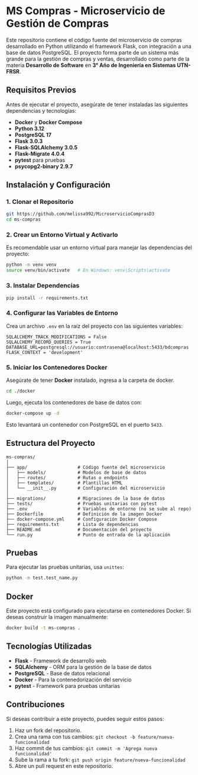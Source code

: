# **MS Compras - Microservicio de Gestión de Compras**

Este repositorio contiene el código fuente del microservicio de compras desarrollado en Python utilizando el framework Flask, con integración a una base de datos PostgreSQL. El proyecto forma parte de un sistema más grande para la gestión de compras y ventas, desarrollado como parte de la materia **Desarrollo de Software** en **3° Año de Ingeniería en Sistemas UTN-FRSR**.

## **Requisitos Previos**

Antes de ejecutar el proyecto, asegúrate de tener instaladas las siguientes dependencias y tecnologías:

- **Docker** y **Docker Compose**
- **Python 3.12**
- **PostgreSQL 17**
- **Flask 3.0.3**
- **Flask-SQLAlchemy 3.0.5**
- **Flask-Migrate 4.0.4**
- **pytest** para pruebas
- **psycopg2-binary 2.9.7**

## **Instalación y Configuración**

### 1. **Clonar el Repositorio**

```bash
git https://github.com/melissa992/MicroservicioComprasD3
cd ms-compras
```

### 2. **Crear un Entorno Virtual y Activarlo**

Es recomendable usar un entorno virtual para manejar las dependencias del proyecto:

```bash
python -m venv venv
source venv/bin/activate   # En Windows: venv\Scripts\activate
```

### 3. **Instalar Dependencias**

```bash
pip install -r requirements.txt
```

### 4. **Configurar las Variables de Entorno**

Crea un archivo `.env` en la raíz del proyecto con las siguientes variables:

```
SQLALCHEMY_TRACK_MODIFICATIONS = False
SQLALCHEMY_RECORD_QUERIES = True
DATABASE_URL=postgresql://usuario:contrasena@localhost:5433/bdcompras
FLASK_CONTEXT = 'development'
```

### 5. **Iniciar los Contenedores Docker**

Asegúrate de tener **Docker** instalado, ingresa a la carpeta de docker.
``` bash
cd ./docker
```

Luego, ejecuta los contenedores de base de datos con:

```bash
docker-compose up -d
```

Esto levantará un contenedor con PostgreSQL en el puerto `5433`.

## **Estructura del Proyecto**

```
ms-compras/
│
├── app/                   # Código fuente del microservicio
│   ├── models/            # Modelos de base de datos
│   ├── routes/            # Rutas o endpoints
│   ├── templates/         # Plantillas HTML
│   └── __init__.py        # Configuración del microservicio
│
├── migrations/            # Migraciones de la base de datos
├── tests/                 # Pruebas unitarias con pytest
├── .env                   # Variables de entorno (no se sube al repo)
├── Dockerfile             # Definición de la imagen Docker
├── docker-compose.yml     # Configuración Docker Compose
├── requirements.txt       # Lista de dependencias
├── README.md              # Documentación del proyecto
└── run.py                 # Punto de entrada de la aplicación
```

## **Pruebas**

Para ejecutar las pruebas unitarias, usa `unittes`:

```bash
python -m test.test_name.py
```

## **Docker**

Este proyecto está configurado para ejecutarse en contenedores Docker. Si deseas construir la imagen manualmente:

```bash
docker build -t ms-compras .
```

## **Tecnologías Utilizadas**

- **Flask** - Framework de desarrollo web
- **SQLAlchemy** - ORM para la gestión de la base de datos
- **PostgreSQL** - Base de datos relacional
- **Docker** - Para la contenedorización del servicio
- **pytest** - Framework para pruebas unitarias

## **Contribuciones**

Si deseas contribuir a este proyecto, puedes seguir estos pasos:

1. Haz un fork del repositorio.
2. Crea una rama con tus cambios: `git checkout -b feature/nueva-funcionalidad`
3. Haz commit de tus cambios: `git commit -m 'Agrega nueva funcionalidad'`
4. Sube la rama a tu fork: `git push origin feature/nueva-funcionalidad`
5. Abre un pull request en este repositorio.
